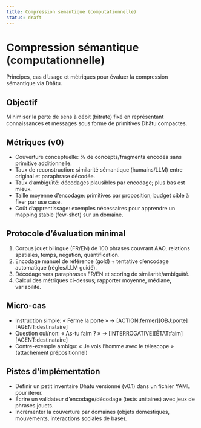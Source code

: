 ```yaml
---
title: Compression sémantique (computationnelle)
status: draft
---
```


# Compression sémantique (computationnelle)

Principes, cas d’usage et métriques pour évaluer la compression sémantique via Dhātu.

## Objectif

Minimiser la perte de sens à débit (bitrate) fixé en représentant connaissances et messages sous forme de primitives Dhātu compactes.

## Métriques (v0)

- Couverture conceptuelle: % de concepts/fragments encodés sans primitive additionnelle.
- Taux de reconstruction: similarité sémantique (humains/LLM) entre original et paraphrase décodée.
- Taux d’ambiguïté: décodages plausibles par encodage; plus bas est mieux.
- Taille moyenne d’encodage: primitives par proposition; budget cible à fixer par use case.
- Coût d’apprentissage: exemples nécessaires pour apprendre un mapping stable (few-shot) sur un domaine.

## Protocole d’évaluation minimal

1) Corpus jouet bilingue (FR/EN) de 100 phrases couvrant AAO, relations spatiales, temps, négation, quantification.
2) Encodage manuel de référence (gold) + tentative d’encodage automatique (règles/LLM guidé).
3) Décodage vers paraphrases FR/EN et scoring de similarité/ambiguïté.
4) Calcul des métriques ci-dessus; rapporter moyenne, médiane, variabilité.

## Micro-cas

- Instruction simple: « Ferme la porte » → [ACTION:fermer][OBJ:porte][AGENT:destinataire]
- Question oui/non: « As-tu faim ? » → [INTERROGATIVE][ÉTAT:faim][AGENT:destinataire]
- Contre-exemple ambigu: « Je vois l’homme avec le télescope » (attachement prépositionnel)

## Pistes d’implémentation

- Définir un petit inventaire Dhātu versionné (v0.1) dans un fichier YAML pour itérer.
- Écrire un validateur d’encodage/décodage (tests unitaires) avec jeux de phrases jouets.
- Incrémenter la couverture par domaines (objets domestiques, mouvements, interactions sociales de base).
